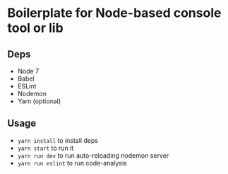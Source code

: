 # Boilerplate for Node-based console tool or lib

## Deps

* Node 7
* Babel
* ESLint
* Nodemon
* Yarn (optional)

## Usage
- `yarn install` to install deps
- `yarn start` to run it
- `yarn run dev` to run auto-reloading nodemon server
- `yarn run eslint` to run code-analysis
